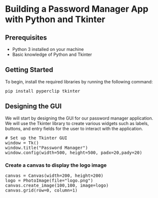 # Building a Password Manager App with Python and Tkinter
<h2>Prerequisites</h2>
<ul>
  <li>Python 3 installed on your machine</li>
  <li>Basic knowledge of Python and Tkinter</li>
</ul>
<h2>Getting Started</h2>
<p>To begin, install the required libraries by running the following command:</p>
<pre>
pip install pyperclip tkinter
</pre>
<h2>Designing the GUI</h2>
<p>We will start by designing the GUI for our password manager application. We will use the Tkinter library to create various widgets such as labels, buttons, and entry fields for the user to interact with the application.</p>
<pre>
# Set up the Tkinter GUI
window = Tk()
window.title("Password Manager")
window.config(width=500, height=500, padx=20,pady=20)
</pre>
<h3>Create a canvas to display the logo image</h3>
<pre>
canvas = Canvas(width=200, height=200)
logo = PhotoImage(file="logo.png")
canvas.create_image(100,100, image=logo)
canvas.grid(row=0, column=1)
</pre>
